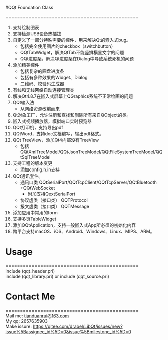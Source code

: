 #QQt Foundation Class

==============================================
1. 支持绘制图表
2. 支持检测USB设备热插拔
3. 自定义了一部分特殊需要的控件，用来解决Qt的嵌入式bug。
    - 包括完全使用图片的checkbox（switchbutton）
    - QQtTabWidget，解决QtTab不能竖排横显文字的问题
    - QQt进度条，解决Qt进度条在Dialog中导致系统死机的问题
1. 添加精美控件
    - 包括复杂的圆盘进度条
    - 包括有多种效果的Widget、Dialog
    - 二维码、校验码生成器
4. 有线和无线网络自动连接管理类
6. 解决Qt4.8.7在嵌入式屏幕上QGraphics系统不正常绘画的问题
7. QQt输入法
    - 从网络资源改编而来
8. Qt对象工厂，允许注册和查找和删除所有来自QObject的类。
9. 嵌入式视频播放器，模拟端口实时预览器
10. QQt打印机，支持导出pdf
12. QQtWord，支持doc文档编写，输出pdf格式。
14. QQt TreeView，添加Qt4内部没有TreeView
    - 包括QQtXmlTreeModel/QQtJsonTreeModel/QQtFileSystemTreeModel/QQtSqlTreeModel
15. 支持工程的版本变更
    - 添加config.h.in支持
16. QQt通讯套件。
     - 通讯口类 QQtSerialPort/QQtTcpClient/QQtTcpServer/QQtBluetooth +QQtWebSocket
        - 附加支持QextSerialPort
     - 协议虚类（接口类） QQTProtocol
     - 报文虚类（接口类） QQTMessage
17. 添加应用中常用的form
18. 支持多页TableWidget
19. 添加QQtApplication，支持一般嵌入式App所必须的初始化内容
20. 跨平台支持macOS、iOS、Android、Windows、Linux、MIPS、ARM。

# Usage  

==============================================  
include (qqt_header.pri)  
include (qqt_library.pri) or include (qqt_source.pri)  

# Contact Me  

==============================================  
Mail me: tianduanrui@163.com  
My qq: 2657635903  
Make issure: https://gitee.com/drabel/LibQt/issues/new?issue%5Bassignee_id%5D=0&issue%5Bmilestone_id%5D=0  



